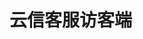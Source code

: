 # 云信客服访客端

<!-- <script>
  (function () {
    let div = document.createElement('div');
    div.id = 'CloudCourierContainer';
    div.style.setProperty('position', 'fixed', 'important');
    div.style.setProperty('right', '20px', 'important');
    div.style.setProperty('bottom', '0', 'important');
    let body = document.querySelector('body');
    body.appendChild(div);
    var s1 = document.createElement('script'),
      s0 = document.getElementsByTagName('script')[0];
    s1.async = true;
    s1.src =
      'https://www.zhangbaolin001.cn/upload/2022/05/CloudCourierInit-bd2daf834a7e44abb619ff1f98c998ae.js';
    s1.charset = 'UTF-8';
    s1.setAttribute('crossorigin', '*');
    s0.parentNode.insertBefore(s1, s0);
  })();
</script> -->
